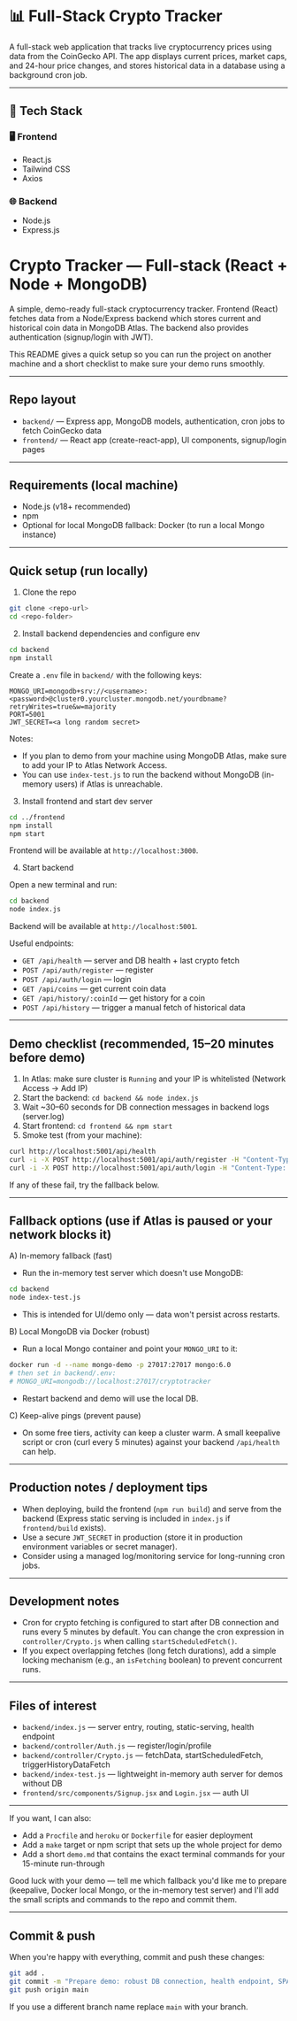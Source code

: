 # 📊 Full-Stack Crypto Tracker

A full-stack web application that tracks live cryptocurrency prices using data from the CoinGecko API. The app displays current prices, market caps, and 24-hour price changes, and stores historical data in a database using a background cron job.

---

## 🔧 Tech Stack

### 🖥️ Frontend
- React.js
- Tailwind CSS
- Axios

### 🌐 Backend
- Node.js
- Express.js
# Crypto Tracker — Full-stack (React + Node + MongoDB)

A simple, demo-ready full-stack cryptocurrency tracker. Frontend (React) fetches data from a Node/Express backend which stores current and historical coin data in MongoDB Atlas. The backend also provides authentication (signup/login with JWT).

This README gives a quick setup so you can run the project on another machine and a short checklist to make sure your demo runs smoothly.

---

## Repo layout

- `backend/` — Express app, MongoDB models, authentication, cron jobs to fetch CoinGecko data
- `frontend/` — React app (create-react-app), UI components, signup/login pages

---

## Requirements (local machine)

- Node.js (v18+ recommended)
- npm
- Optional for local MongoDB fallback: Docker (to run a local Mongo instance)

---

## Quick setup (run locally)

1. Clone the repo

```bash
git clone <repo-url>
cd <repo-folder>
```

2. Install backend dependencies and configure env

```bash
cd backend
npm install
```

Create a `.env` file in `backend/` with the following keys:

```env
MONGO_URI=mongodb+srv://<username>:<password>@cluster0.yourcluster.mongodb.net/yourdbname?retryWrites=true&w=majority
PORT=5001
JWT_SECRET=<a long random secret>
```

Notes:
- If you plan to demo from your machine using MongoDB Atlas, make sure to add your IP to Atlas Network Access.
- You can use `index-test.js` to run the backend without MongoDB (in-memory users) if Atlas is unreachable.

3. Install frontend and start dev server

```bash
cd ../frontend
npm install
npm start
```

Frontend will be available at `http://localhost:3000`.

4. Start backend

Open a new terminal and run:

```bash
cd backend
node index.js
```

Backend will be available at `http://localhost:5001`.

Useful endpoints:
- `GET /api/health` — server and DB health + last crypto fetch
- `POST /api/auth/register` — register
- `POST /api/auth/login` — login
- `GET /api/coins` — get current coin data
- `GET /api/history/:coinId` — get history for a coin
- `POST /api/history` — trigger a manual fetch of historical data

---

## Demo checklist (recommended, 15–20 minutes before demo)

1. In Atlas: make sure cluster is `Running` and your IP is whitelisted (Network Access → Add IP)
2. Start the backend: `cd backend && node index.js`
3. Wait ~30–60 seconds for DB connection messages in backend logs (server.log)
4. Start frontend: `cd frontend && npm start`
5. Smoke test (from your machine):

```bash
curl http://localhost:5001/api/health
curl -i -X POST http://localhost:5001/api/auth/register -H "Content-Type: application/json" -d '{"username":"demo","email":"demo@example.com","password":"password123"}'
curl -i -X POST http://localhost:5001/api/auth/login -H "Content-Type: application/json" -d '{"email":"demo@example.com","password":"password123"}'
```

If any of these fail, try the fallback below.

---

## Fallback options (use if Atlas is paused or your network blocks it)

A) In-memory fallback (fast)

- Run the in-memory test server which doesn't use MongoDB:

```bash
cd backend
node index-test.js
```

- This is intended for UI/demo only — data won't persist across restarts.

B) Local MongoDB via Docker (robust)

- Run a local Mongo container and point your `MONGO_URI` to it:

```bash
docker run -d --name mongo-demo -p 27017:27017 mongo:6.0
# then set in backend/.env:
# MONGO_URI=mongodb://localhost:27017/cryptotracker
```

- Restart backend and demo will use the local DB.

C) Keep-alive pings (prevent pause)

- On some free tiers, activity can keep a cluster warm. A small keepalive script or cron (curl every 5 minutes) against your backend `/api/health` can help.

---

## Production notes / deployment tips

- When deploying, build the frontend (`npm run build`) and serve from the backend (Express static serving is included in `index.js` if `frontend/build` exists).
- Use a secure `JWT_SECRET` in production (store it in production environment variables or secret manager).
- Consider using a managed log/monitoring service for long-running cron jobs.

---

## Development notes

- Cron for crypto fetching is configured to start after DB connection and runs every 5 minutes by default. You can change the cron expression in `controller/Crypto.js` when calling `startScheduledFetch()`.
- If you expect overlapping fetches (long fetch durations), add a simple locking mechanism (e.g., an `isFetching` boolean) to prevent concurrent runs.

---

## Files of interest

- `backend/index.js` — server entry, routing, static-serving, health endpoint
- `backend/controller/Auth.js` — register/login/profile
- `backend/controller/Crypto.js` — fetchData, startScheduledFetch, triggerHistoryDataFetch
- `backend/index-test.js` — lightweight in-memory auth server for demos without DB
- `frontend/src/components/Signup.jsx` and `Login.jsx` — auth UI

---

If you want, I can also:
- Add a `Procfile` and `heroku` or `Dockerfile` for easier deployment
- Add a `make` target or npm script that sets up the whole project for demo
- Add a short `demo.md` that contains the exact terminal commands for your 15-minute run-through

Good luck with your demo — tell me which fallback you'd like me to prepare (keepalive, Docker local Mongo, or the in-memory test server) and I'll add the small scripts and commands to the repo and commit them.

---

## Commit & push

When you're happy with everything, commit and push these changes:

```bash
git add .
git commit -m "Prepare demo: robust DB connection, health endpoint, SPA fallback, scheduling"
git push origin main
```

If you use a different branch name replace `main` with your branch.
